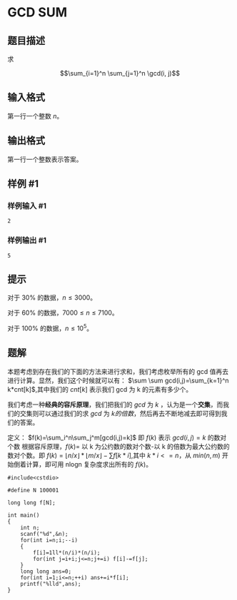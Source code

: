 # GCD SUM

## 题目描述

求

$$\sum_{i=1}^n \sum_{j=1}^n \gcd(i, j)$$

## 输入格式

第一行一个整数 $n$。

## 输出格式

第一行一个整数表示答案。

## 样例 #1

### 样例输入 #1

```
2
```

### 样例输出 #1

```
5
```

## 提示

对于 $30\%$ 的数据，$n\leq 3000$。

对于 $60\%$ 的数据，$7000\leq n\leq 7100$。

对于 $100\%$ 的数据，$n\leq 10^5$。

## 题解
本题考虑到存在我们的下面的方法来进行求和，我们考虑枚举所有的 gcd 值再去进行计算。显然，我们这个时候就可以有：
$\sum \sum gcd(i,j)=\sum_{k=1}^n k*cnt[k]$,其中我们的 $cnt[k]$ 表示我们 gcd 为 k 的元素有多少个。

我们考虑一种**经典的容斥原理**，我们把我们的 $gcd$ 为 $k$ ，认为是一个**交集**，而我们的交集则可以通过我们的求 $gcd$ 为 $k的倍数$，然后再去不断地减去即可得到我们的答案。

定义：
$f(k)=\sum_i^n\sum_j^m[gcd(i,j)=k]$
即 $f(k)$ 表示 $gcd(i,j)=k$ 的数对个数
根据容斥原理，$f(k)=$ 以 k 为公约数的数对个数-以 k 的倍数为最大公约数的数对个数。即 $f(k)=\lfloor n/x\rfloor*\lfloor m/x\rfloor-\sum f[k*i]$,其中 $k*i<=n$，从 $min(n,m)$ 开始倒着计算，即可用 nlogn 复杂度求出所有的 $f(k)$。

```
#include<cstdio>

#define N 100001

long long f[N];

int main()
{
	int n;
	scanf("%d",&n);
	for(int i=n;i;--i)
	{
		f[i]=1ll*(n/i)*(n/i);
		for(int j=i+i;j<=n;j+=i) f[i]-=f[j];
	}
	long long ans=0;
	for(int i=1;i<=n;++i) ans+=i*f[i];
	printf("%lld",ans);
}

```
